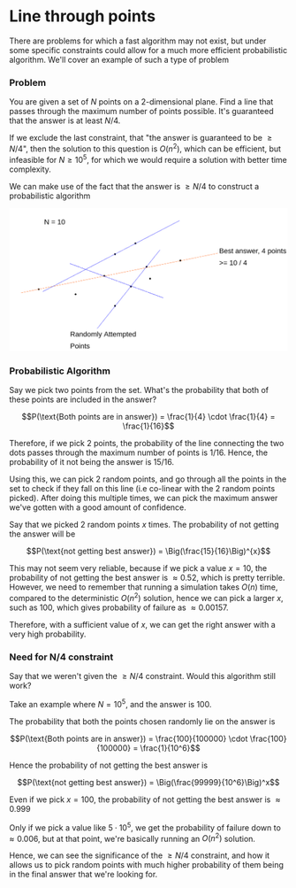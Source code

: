 # Line through points

There are problems for which a fast algorithm may not exist, but under some specific constraints could allow for a much more efficient probabilistic algorithm. We'll cover an example of such a type of problem

### Problem

You are given a set of $N$ points on a 2-dimensional plane. Find a line that passes through the maximum number of points possible. It's guaranteed that the answer is at least $N/4$.

If we exclude the last constraint, that "the answer is guaranteed to be $\geq N / 4$", then the solution to this question is $O(n^2)$, which can be efficient, but infeasible for $N \geq 10^5$, for which we would require a solution with better time complexity.

We can make use of the fact that the answer is $\geq N/4$  to construct a probabilistic algorithm

![](images/LineThroughPoints/Untitled.png)

### Probabilistic Algorithm

Say we pick two points from the set. What's the probability that both of these points are included in the answer?

$$P(\text{Both points are in answer}) = \frac{1}{4} \cdot \frac{1}{4} = \frac{1}{16}$$

Therefore, if we pick 2 points, the probability of the line connecting the two dots passes through the maximum number of points is $1/16$. Hence, the probability of it not being the answer is $15/16$.

Using this, we can pick 2 random points, and go through all the points in the set to check if they fall on this line (i.e co-linear with the 2 random points picked). After doing this multiple times, we can pick the maximum answer we've gotten with a good amount of confidence.

Say that we picked 2 random points $x$ times. The probability of not getting the answer will be 

$$P(\text{not getting best answer}) = \Big(\frac{15}{16}\Big)^{x}$$

This may not seem very reliable, because if we pick a value $x = 10$, the probability of not getting the best answer is $\approx 0.52$, which is pretty terrible. However, we need to remember that running a simulation takes $O(n)$ time, compared to the deterministic $O(n^2)$ solution, hence we can pick a larger $x$, such as $100$, which gives probability of failure as $\approx 0.00157$.

Therefore, with a sufficient value of $x$, we can get the right answer with a very high probability.

### Need for N/4 constraint

Say that we weren't given the $\geq N/4$ constraint. Would this algorithm still work?

Take an example where $N = 10^5$, and the answer is $100$.

The probability that both the points chosen randomly lie on the answer is 

$$P(\text{Both points are in answer}) = \frac{100}{100000} \cdot \frac{100}{100000} = \frac{1}{10^6}$$

Hence the probability of not getting the best answer is 

$$P(\text{not getting best answer}) = \Big(\frac{99999}{10^6}\Big)^x$$

Even if we pick $x = 100$, the probability of not getting the best answer is $\approx 0.999$

Only if we pick a value like $5\cdot 10^5$, we get the probability of failure down to $\approx 0.006$, but at that point, we're basically running an $O(n^2)$ solution.

Hence, we can see the significance of the $\geq N/4$ constraint, and how it allows us to pick random points with much higher probability of them being in the final answer that we're looking for.
